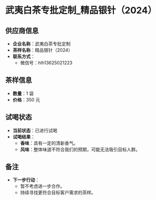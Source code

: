 # 武夷白茶专批定制_精品银针（2024）

## 供应商信息
- **企业名称**：武夷白茶专批定制
- **茶样名称**：精品银针（2024）
- **联系方式**：
  - 微信号：hlh13625021223

## 茶样信息
- **数量**：1 袋
- **价格**：350 元

## 试喝状态
- **当前状态**：已进行试喝
- **试喝结果**：
  - **香味**：具有一定的清新香气。
  - **风味**：整体味道不符合我们的预期，可能无法吸引目标人群。

## 备注
- **下一步行动**：
  - 暂不考虑进一步合作。
  - 持续寻找更符合目标客户需求的茶样。
